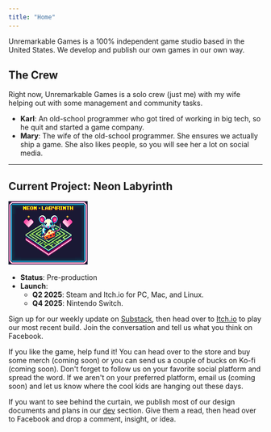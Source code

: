```yaml
---
title: "Home"
---
```


Unremarkable Games is a 100% independent game studio based in the United States. We develop and publish our own games in our own way.

## The Crew
Right now, Unremarkable Games is a solo crew (just me) with my wife helping out with some management and community tasks.

- **Karl**: An old-school programmer who got tired of working in big tech, so he quit and started a game company.
- **Mary**: The wife of the old-school programmer. She ensures we actually ship a game. She also likes people, so you will see her a lot on social media.

---

## Current Project: Neon Labyrinth
![Neon Labyrinth Title Tile](/assets/img/neon_labyrinth_title.png)
- **Status**: Pre-production
- **Launch**:
  - **Q2 2025**: Steam and Itch.io for PC, Mac, and Linux.
  - **Q4 2025**: Nintendo Switch.

Sign up for our weekly update on [Substack](https://unremarkablegames.substack.com), then head over to 
[Itch.io](https://unremarkablegames.itch.io/neon-labyrinth) to play our most recent build. Join the conversation and 
tell us what you think on Facebook. 

If you like the game, help fund it! You can head over to the store and buy some merch (coming soon) or you can send us a 
couple of bucks on Ko-fi (coming soon). Don't forget to follow us on your favorite social platform and spread the word. 
If we aren't on your preferred platform, email us (coming soon) and let us know where the cool kids are hanging out 
these days.

If you want to see behind the curtain, we publish most of our design documents and plans in our [dev](/dev.md) section.
Give them a read, then head over to Facebook and drop a comment, insight, or idea.
